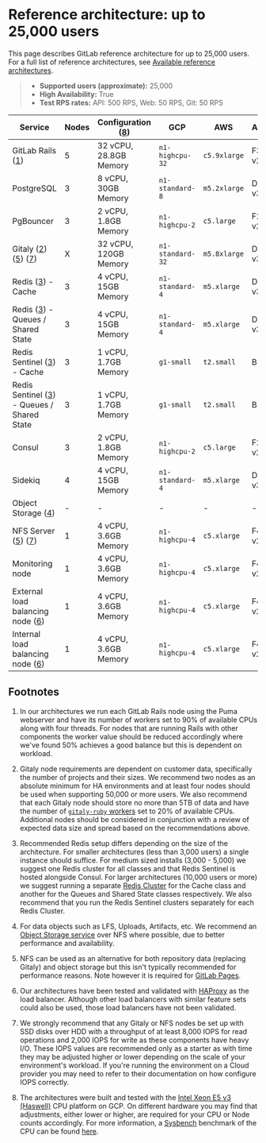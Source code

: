 # Reference architecture: up to 25,000 users

This page describes GitLab reference architecture for up to 25,000 users.
For a full list of reference architectures, see
[Available reference architectures](index.md#available-reference-architectures).

> - **Supported users (approximate):** 25,000
> - **High Availability:** True
> - **Test RPS rates:** API: 500 RPS, Web: 50 RPS, Git: 50 RPS

| Service                                                      | Nodes | Configuration ([8](#footnotes)) | GCP              | AWS                   | Azure          |
|--------------------------------------------------------------|-------|---------------------------------|------------------|-----------------------|----------------|
| GitLab Rails ([1](#footnotes))                               | 5     | 32 vCPU, 28.8GB Memory          | `n1-highcpu-32`  | `c5.9xlarge`            | F32s v2        |
| PostgreSQL                                                   | 3     | 8 vCPU, 30GB Memory             | `n1-standard-8`  | `m5.2xlarge`            | D8s v3         |
| PgBouncer                                                    | 3     | 2 vCPU, 1.8GB Memory            | `n1-highcpu-2`   | `c5.large`              | F2s v2         |
| Gitaly ([2](#footnotes)) ([5](#footnotes)) ([7](#footnotes)) | X     | 32 vCPU, 120GB Memory           | `n1-standard-32` | `m5.8xlarge`            | D32s v3        |
| Redis ([3](#footnotes)) - Cache                              | 3     | 4 vCPU, 15GB Memory             | `n1-standard-4`  | `m5.xlarge`             | D4s v3         |
| Redis ([3](#footnotes)) - Queues / Shared State              | 3     | 4 vCPU, 15GB Memory             | `n1-standard-4`  | `m5.xlarge`             | D4s v3         |
| Redis Sentinel ([3](#footnotes)) - Cache                     | 3     | 1 vCPU, 1.7GB Memory            | `g1-small`       | `t2.small`              | B1MS           |
| Redis Sentinel ([3](#footnotes)) - Queues / Shared State     | 3     | 1 vCPU, 1.7GB Memory            | `g1-small`       | `t2.small`              | B1MS           |
| Consul                                                       | 3     | 2 vCPU, 1.8GB Memory            | `n1-highcpu-2`   | `c5.large`              | F2s v2         |
| Sidekiq                                                      | 4     | 4 vCPU, 15GB Memory             | `n1-standard-4`  | `m5.xlarge`             | D4s v3         |
| Object Storage ([4](#footnotes))                             | -     | -                               | -              | -                     | -              |
| NFS Server ([5](#footnotes)) ([7](#footnotes))               | 1     | 4 vCPU, 3.6GB Memory            | `n1-highcpu-4`   | `c5.xlarge`             | F4s v2         |
| Monitoring node                                              | 1     | 4 vCPU, 3.6GB Memory            | `n1-highcpu-4`   | `c5.xlarge`             | F4s v2         |
| External load balancing node ([6](#footnotes))               | 1     | 4 vCPU, 3.6GB Memory            | `n1-highcpu-4`   | `c5.xlarge`             | F4s v2         |
| Internal load balancing node ([6](#footnotes))               | 1     | 4 vCPU, 3.6GB Memory            | `n1-highcpu-4`   | `c5.xlarge`             | F4s v2         |

## Footnotes

1. In our architectures we run each GitLab Rails node using the Puma webserver
   and have its number of workers set to 90% of available CPUs along with four threads. For
   nodes that are running Rails with other components the worker value should be reduced
   accordingly where we've found 50% achieves a good balance but this is dependent
   on workload.

1. Gitaly node requirements are dependent on customer data, specifically the number of
   projects and their sizes. We recommend two nodes as an absolute minimum for HA environments
   and at least four nodes should be used when supporting 50,000 or more users.
   We also recommend that each Gitaly node should store no more than 5TB of data
   and have the number of [`gitaly-ruby` workers](../gitaly/index.md#gitaly-ruby)
   set to 20% of available CPUs. Additional nodes should be considered in conjunction
   with a review of expected data size and spread based on the recommendations above.

1. Recommended Redis setup differs depending on the size of the architecture.
   For smaller architectures (less than 3,000 users) a single instance should suffice.
   For medium sized installs (3,000 - 5,000) we suggest one Redis cluster for all
   classes and that Redis Sentinel is hosted alongside Consul.
   For larger architectures (10,000 users or more) we suggest running a separate
   [Redis Cluster](../high_availability/redis.md#running-multiple-redis-clusters) for the Cache class
   and another for the Queues and Shared State classes respectively. We also recommend
   that you run the Redis Sentinel clusters separately for each Redis Cluster.

1. For data objects such as LFS, Uploads, Artifacts, etc. We recommend an [Object Storage service](../object_storage.md)
   over NFS where possible, due to better performance and availability.

1. NFS can be used as an alternative for both repository data (replacing Gitaly) and
   object storage but this isn't typically recommended for performance reasons. Note however it is required for
   [GitLab Pages](https://gitlab.com/gitlab-org/gitlab-pages/-/issues/196).

1. Our architectures have been tested and validated with [HAProxy](https://www.haproxy.org/)
   as the load balancer. Although other load balancers with similar feature sets
   could also be used, those load balancers have not been validated.

1. We strongly recommend that any Gitaly or NFS nodes be set up with SSD disks over
   HDD with a throughput of at least 8,000 IOPS for read operations and 2,000 IOPS for write
   as these components have heavy I/O. These IOPS values are recommended only as a starter
   as with time they may be adjusted higher or lower depending on the scale of your
   environment's workload. If you're running the environment on a Cloud provider
   you may need to refer to their documentation on how configure IOPS correctly.

1. The architectures were built and tested with the [Intel Xeon E5 v3 (Haswell)](https://cloud.google.com/compute/docs/cpu-platforms)
   CPU platform on GCP. On different hardware you may find that adjustments, either lower
   or higher, are required for your CPU or Node counts accordingly. For more information, a
   [Sysbench](https://github.com/akopytov/sysbench) benchmark of the CPU can be found
   [here](https://gitlab.com/gitlab-org/quality/performance/-/wikis/Reference-Architectures/GCP-CPU-Benchmarks).
